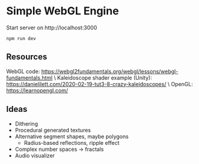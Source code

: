 # Simple WebGL Engine

Start server on http://localhost:3000 
```
npm run dev
```

## Resources
WebGL code: https://webgl2fundamentals.org/webgl/lessons/webgl-fundamentals.html \\ 
Kaleidoscope shader example (Unity): https://danielilett.com/2020-02-19-tut3-8-crazy-kaleidoscopes/ \\
OpenGL: https://learnopengl.com/


## Ideas
- Dithering
- Procedural generated textures
- Alternative segment shapes, maybe polygons
  - Radius-based reflections, ripple effect
- Complex number spaces -> fractals
- Audio visualizer
